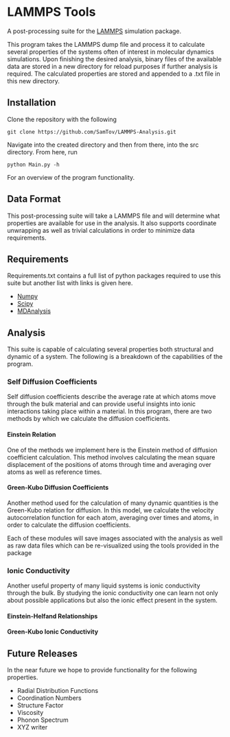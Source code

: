 # LAMMPS Tools
A post-processing suite for the [LAMMPS](https://lammps.sandia.gov/) simulation package.

This program takes the LAMMPS dump file and process it to calculate several properties of the systems often of interest 
in molecular dynamics simulations. Upon finishing the desired analysis, binary files of the available data are stored in a new directory for reload purposes if further analysis is required. The calculated properties are stored and appended to a .txt file in this new directory.

## Installation
Clone the repository with the following
```
git clone https://github.com/SamTov/LAMMPS-Analysis.git
```
Navigate into the created directory and then from there, into the src directory. From here, run
```
python Main.py -h
```
For an overview of the program functionality. 
## Data Format
This post-processing suite will take a LAMMPS file and will determine what properties are available for use in the 
analysis. It also supports coordinate unwrapping as well as trivial calculations in order to minimize data requirements.

## Requirements
Requirements.txt contains a full list of python packages required to use this suite but another list with links is given 
here.
* [Numpy](https://numpy.org/)
* [Scipy](https://www.scipy.org/)
* [MDAnalysis](https://www.mdanalysis.org/)

## Analysis 
This suite is capable of calculating several properties both structural and dynamic of a system. The following is a 
breakdown of the capabilities of the program.

### Self Diffusion Coefficients
Self diffusion coefficients describe the average rate at which atoms move through the bulk material and can provide 
useful insights into ionic interactions taking place within a material. In this program, there are two methods by which 
we calculate the diffusion coefficients.
#### Einstein Relation
One of the methods we implement here is the Einstein method of diffusion coefficient calculation. This method involves 
calculating the mean square displacement of the positions of atoms through time and averaging over atoms as well as 
reference times. 
#### Green-Kubo Diffusion Coefficients
Another method used for the calculation of many dynamic quantities is the Green-Kubo relation for diffusion. In this 
model, we calculate the velocity autocorrelation function for each atom, averaging over times and atoms, in order to 
calculate the diffusion coefficients.

Each of these modules will save images associated with the analysis as well as raw data files which can be 
re-visualized using the tools provided in the package
### Ionic Conductivity
Another useful property of many liquid systems is ionic conductivity through the bulk. By studying the ionic 
conductivity one can learn not only about possible applications but also the ionic effect present in the system.
#### Einstein-Helfand Relationships
#### Green-Kubo Ionic Conductivity

## Future Releases
In the near future we hope to provide functionality for the following properties. 

* Radial Distribution Functions
* Coordination Numbers
* Structure Factor
* Viscosity
* Phonon Spectrum
* XYZ writer

